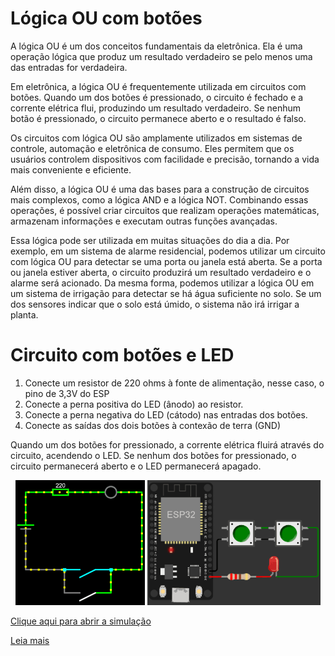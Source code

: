 # Lógica OU com botões

A lógica OU é um dos conceitos fundamentais da eletrônica. Ela é uma operação lógica que produz um resultado verdadeiro se pelo menos uma das entradas for verdadeira.

Em eletrônica, a lógica OU é frequentemente utilizada em circuitos com botões. Quando um dos botões é pressionado, o circuito é fechado e a corrente elétrica flui, produzindo um resultado verdadeiro. Se nenhum botão é pressionado, o circuito permanece aberto e o resultado é falso.

Os circuitos com lógica OU são amplamente utilizados em sistemas de controle, automação e eletrônica de consumo. Eles permitem que os usuários controlem dispositivos com facilidade e precisão, tornando a vida mais conveniente e eficiente.

Além disso, a lógica OU é uma das bases para a construção de circuitos mais complexos, como a lógica AND e a lógica NOT. Combinando essas operações, é possível criar circuitos que realizam operações matemáticas, armazenam informações e executam outras funções avançadas.

Essa lógica pode ser utilizada em muitas situações do dia a dia. Por exemplo, em um sistema de alarme residencial, podemos utilizar um circuito com lógica OU para detectar se uma porta ou janela está aberta. Se a porta ou janela estiver aberta, o circuito produzirá um resultado verdadeiro e o alarme será acionado. Da mesma forma, podemos utilizar a lógica OU em um sistema de irrigação para detectar se há água suficiente no solo. Se um dos sensores indicar que o solo está úmido, o sistema não irá irrigar a planta.

# Circuito com botões e LED

1. Conecte um resistor de 220 ohms à fonte de alimentação, nesse caso, o pino de 3,3V do ESP
2. Conecte a perna positiva do LED (ânodo) ao resistor.
3. Conecte a perna negativa do LED (cátodo) nas entradas dos botões.
4. Conecte as saídas dos dois botões à contexão de terra (GND)

Quando um dos botões for pressionado, a corrente elétrica fluirá através do circuito, acendendo o LED. Se nenhum dos botões for pressionado, o circuito permanecerá aberto e o LED permanecerá apagado.

<p align="center">
    <img src="Images/falstadCircuit.gif" alt="Circuito Falstad" width="41%"></img>
    <img src="Images/wokwiCircuit.gif" alt="Circuito Wokwi" width="55%"></img>
</p>

[Clique aqui para abrir a simulação](https://wokwi.com/projects/358939428219878401)

[Leia mais](https://wiki.ifsc.edu.br/mediawiki/index.php/AULA_3_-_Eletr%C3%B4nica_Digital_1_-_Gradua%C3%A7%C3%A3o#Porta_OU)
